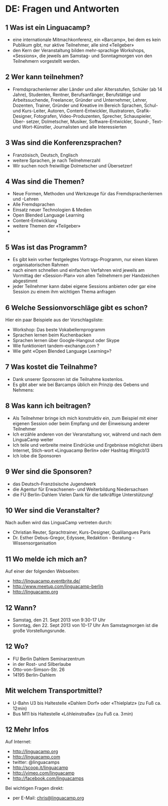 # DE: Fragen und Antworten

## 1 Was ist ein Linguacamp?
* eine internationale Mitmachkonferenz, ein «Barcamp», bei dem es kein Publikum gibt, nur aktive Teilnehmer, alle sind «Teilgeber»
* den Kern der Veranstaltung bilden mehr-sprachige Workshops, «Sessions», die jeweils am Samstag- und Sonntagmorgen von den Teilnehmern vorgestellt werden. 

## 2 Wer kann teilnehmen?
* Fremdsprachenlerner aller Länder und aller
Altersstufen, Schüler (ab 14 Jahre), Studenten, Rentner, Berufsanfänger, Berufstätige und Arbeitssuchende, Freelancer, Gründer und Unternehmer, Lehrer, Dozenten, Trainer, Gründer und Kreative im Bereich Sprachen, Schul- und Kurs-Leiter, Autoren, Content-Entwickler, Illustratoren, Grafik-Designer, Fotografen, Video-Produzenten, Sprecher, Schauspieler, Über-
setzer, Dolmetscher, Musiker, Software-Entwickler, Sound-, Text- und Wort-Künstler, Journalisten und alle Interessierten

## 3 Was sind die Konferenzsprachen?
* Französisch, Deutsch, Englisch
* weitere Sprachen, je nach Teilnehmerzahl
* Wir suchen noch freiwillige Dolmetscher und Übersetzer!

## 4 Was sind die Themen?
* Neue Formen, Methoden und Werkzeuge für das Fremdsprachenlernen und -Lehren
* Alle Fremdsprachen
* Einsatz neuer Technologien & Medien
* Open Blended Language Learning
* Content-Entwicklung
* weitere Themen der «Teilgeber»
* 
## 5 Was ist das Programm?
* Es gibt kein vorher festgelegtes Vortrags-Programm, nur einen klaren organisatorischen Rahmen
* nach einem schnellen und einfachen Verfahren wird jeweils am Vormittag der «Session-Plan» von allen Teilnehmern per Handzeichen abgestimmt
* jeder Teilnehmer kann dabei eigene Sessions anbieten oder gar eine Session zu einem ihm wichtigen Thema anfragen

## 6 Welche Sessionvorschläge gibt es schon?
Hier ein paar Beispiele aus der Vorschlagsliste:
* Workshop: Das beste Vokabellernprogramm
* Sprachen lernen beim Kuchenbacken
* Sprachen lernen über Google-Hangout oder Skype
* Wie funktioniert tandem-exchange.com ?
* Wie geht «Open Blended Language Learning»?

## 7 Was kostet die Teilnahme?
* Dank unserer Sponsoren ist die Teilnahme kostenlos. 
* Es gibt aber wie bei Barcamps üblich ein Prinzip des Gebens und Nehmens:

## 8 Was kann ich beitragen?
* Als Teilnehmer bringe ich mich konstruktiv ein, zum Beispiel mit einer eigenen Session oder beim Empfang und der Einweisung anderer Teilnehmer
* Ich erzähle anderen von der Veranstaltung vor, während und nach dem LinguaCamp weiter
* Ich teile und verbreite meine Eindrücke und Ergebnisse möglichst übers Internet, Stich-wort «Linguacamp Berlin» oder Hashtag 
#lingcb13
* Ich lobe die Sponsoren

## 9 Wer sind die Sponsoren?
* das Deutsch-Französische Jugendwerk
* die Agentur für Erwachsenen- und Weiterbildung Niedersachsen
* die FU Berlin-Dahlem
Vielen Dank für die tatkräftige Unterstützung!

## 10 Wer sind die Veranstalter?
Nach außen wird das LinguaCamp vertreten durch:
* Christian Reuter, Sprachtrainer, Kurs-Designer, Qualilangues Paris
* Dr. Esther Debus-Gregor, Edyssee, Redaktion - Beratung - Wissensorganisation

## 11 Wo melde ich mich an?
Auf einer der folgenden Webseiten:
* http://linguacamp.eventbrite.de/
* http://www.meetup.com/linguacamp-berlin
* http://linguacamp.org

## 12 Wann?
* Samstag, den 21. Sept 2013 von 9:30-17 Uhr
* Sonntag, den 22. Sept 2013 von 10-17 Uhr
Am Samstagmorgen ist die große Vorstellungsrunde.

## 12 Wo?
* FU Berlin Dahlem Seminarzentrum
* in der Rost- und Silberlaube
* Otto-von-Simson-Str. 26
* 14195 Berlin-Dahlem
## Mit welchem Transportmittel?
* U-Bahn U3 bis Haltestelle «Dahlem Dorf» oder «Thielplatz» (zu Fuß ca. 12 min)
* Bus M11 bis Haltestelle «Löhleinstraße» (zu Fuß ca. 3 min)

## 12 Mehr Infos
Auf Internet:
* http://linguacamp.org
* http://linguacamp.com
* twitter: @linguacamps
* http://scoop.it/linguacamp
* http://vimeo.com/linguacamp
* http://facebook.com/linguacamps

Bei wichtigen Fragen direkt:
* per E-Mail: chris@linguacamp.org

